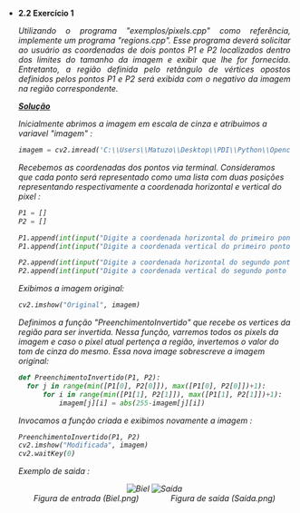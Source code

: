 - **2.2 Exercício 1**

  <p align="justify"><i>Utilizando o programa "exemplos/pixels.cpp" como referência, implemente um programa "regions.cpp". Esse programa deverá solicitar ao usuário as coordenadas de dois pontos P1 e P2 localizados dentro dos limites do tamanho da imagem e exibir que lhe for fornecida. Entretanto, a região definida pelo retângulo de vértices opostos definidos pelos pontos P1 e P2 será exibida com o negativo da imagem na região correspondente.<i></p>
  
  ***[Solução](#)***
  <p>Inicialmente abrimos a imagem em escala de cinza e atribuimos a variavel "imagem" :</p>

   ```Python
  imagem = cv2.imread('C:\\Users\\Matuzo\\Desktop\\PDI\\Python\\Opencv\\Imagens\\biel.png', cv2.IMREAD_GRAYSCALE)
  ```
  
  <p>Recebemos as coordenadas dos pontos via terminal. Consideramos que cada ponto será representado como uma lista com duas posições representando respectivamente a coordenada horizontal e vertical do pixel :</p>
  
  ```Python
  P1 = []
  P2 = []

  P1.append(int(input("Digite a coordenada horizontal do primeiro ponto : ")))
  P1.append(int(input("Digite a coordenada vertical do primeiro ponto : ")))

  P2.append(int(input("Digite a coordenada horizontal do segundo ponto : ")))
  P2.append(int(input("Digite a coordenada vertical do segundo ponto : ")))
  ```
  
  <p>Exibimos a imagem original:</p>
  
  ```Python 
  cv2.imshow("Original", imagem)
  ```
  
  <p>Definimos a função "PreenchimentoInvertido" que recebe os vertices da região para ser invertida. Nessa função, varremos todos os pixels da imagem e caso o pixel atual pertença a região, invertemos o valor do tom de cinza do mesmo. Essa nova image sobrescreve a imagem original:</p>
  
  ```Python
  def PreenchimentoInvertido(P1, P2):
    for j in range(min([P1[0], P2[0]]), max([P1[0], P2[0]])+1):
        for i in range(min([P1[1], P2[1]]), max([P1[1], P2[1]])+1):
            imagem[j][i] = abs(255-imagem[j][i])
  ```
  
  <p>Invocamos a função criada e exibimos novamente a imagem :</p>
  
  ```Python
  PreenchimentoInvertido(P1, P2)
  cv2.imshow("Modificada", imagem)
  cv2.waitKey(0)
  ```
  
  <p>Exemplo de saida :</p>
  <p align="center">
    <img alt="Biel" src="https://github.com/AugustMatt/PDI/blob/main/Exercicios/2.%20Manipulando%20pixels%20em%20uma%20imagem/2.21.PNG">
    <img alt="Saída" src="https://github.com/AugustMatt/PDI/blob/main/Exercicios/2.%20Manipulando%20pixels%20em%20uma%20imagem/2.22.PNG">
    <br>
    <em>Figura de entrada (Biel.png)&emsp;&emsp;&emsp;&emsp;Figura de saída (Saída.png)</em>
  </p>
  
  
